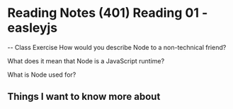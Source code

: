 # Reading Notes (401) Reading 01 - easleyjs

-- Class Exercise
How would you describe Node to a non-technical friend?

What does it mean that Node is a JavaScript runtime?

What is Node used for?

## Things I want to know more about

